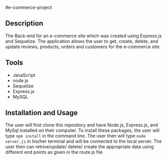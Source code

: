 #e-commerce-project

## Description
The Back-end for an e-commerce site which was created using Express.js and Sequelize. The application allows the user to get, create, delete, and update reviews, products, orders and customers for the e-commerce site. 

## Tools
* JavaScript
* node.js
* Sequelize
* Express.js
* MySQL

## Installation and Usage

The user will first clone this repository and have Node.js, Express.js, and MySql installed on their computer. To install these packages, the user will type `npm install` in the command line.
The user then will type `node server.js` in his/her terminal and will be connected to the local server.
The user then can retrive/update/ delete/ create the appropriate data using different end points as given in the route.js file



